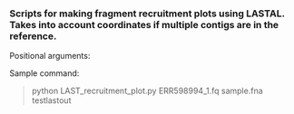 ### Scripts for making fragment recruitment plots using LASTAL. Takes into account coordinates if multiple contigs are in the reference. 

Positional arguments: <FASTQ file to map> <Reference FNA to map against> <output prefix for files>

Sample command:
> python LAST_recruitment_plot.py ERR598994_1.fq sample.fna testlastout
